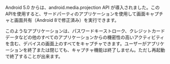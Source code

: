 
Android 5.0 からは、android.media.projection API が導入されました。このAPIを使用すると、サードパーティのアプリケーションを使用して画面キャプチャと画面共有（Android 8で修正済み）を実行できます。

このようなアプリケーションは、パスワードキーストローク、クレジットカードデータなどの他のすべてのアプリケーションからの機密性の高いアクティビティを含む、デバイスの画面上のすべてをキャプチャできます。ユーザーがアプリケーションを終了または閉じても、キャプチャ機能は終了しません。ただし再起動で終了することが出来ます。

